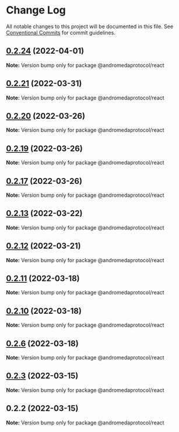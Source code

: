 # Change Log

All notable changes to this project will be documented in this file.
See [Conventional Commits](https://conventionalcommits.org) for commit guidelines.

## [0.2.24](https://github.com/andromedaprotocol/design-system/compare/@andromedaprotocol/react@0.2.21...@andromedaprotocol/react@0.2.24) (2022-04-01)

**Note:** Version bump only for package @andromedaprotocol/react





## [0.2.21](https://github.com/andromedaprotocol/design-system/compare/@andromedaprotocol/react@0.2.20...@andromedaprotocol/react@0.2.21) (2022-03-31)

**Note:** Version bump only for package @andromedaprotocol/react





## [0.2.20](https://github.com/andromedaprotocol/design-system/compare/@andromedaprotocol/react@0.2.19...@andromedaprotocol/react@0.2.20) (2022-03-26)

**Note:** Version bump only for package @andromedaprotocol/react





## [0.2.19](https://github.com/andromedaprotocol/design-system/compare/@andromedaprotocol/react@0.2.17...@andromedaprotocol/react@0.2.19) (2022-03-26)

**Note:** Version bump only for package @andromedaprotocol/react





## [0.2.17](https://github.com/andromedaprotocol/design-system/compare/@andromedaprotocol/react@0.2.13...@andromedaprotocol/react@0.2.17) (2022-03-26)

**Note:** Version bump only for package @andromedaprotocol/react





## [0.2.13](https://github.com/andromedaprotocol/design-system/compare/@andromedaprotocol/react@0.2.12...@andromedaprotocol/react@0.2.13) (2022-03-22)

**Note:** Version bump only for package @andromedaprotocol/react





## [0.2.12](https://github.com/andromedaprotocol/design-system/compare/@andromedaprotocol/react@0.2.11...@andromedaprotocol/react@0.2.12) (2022-03-21)

**Note:** Version bump only for package @andromedaprotocol/react





## [0.2.11](https://github.com/andromedaprotocol/design-system/compare/@andromedaprotocol/react@0.2.10...@andromedaprotocol/react@0.2.11) (2022-03-18)

**Note:** Version bump only for package @andromedaprotocol/react





## [0.2.10](https://github.com/andromedaprotocol/design-system/compare/@andromedaprotocol/react@0.2.6...@andromedaprotocol/react@0.2.10) (2022-03-18)

**Note:** Version bump only for package @andromedaprotocol/react





## [0.2.6](https://github.com/andromedaprotocol/design-system/compare/@andromedaprotocol/react@0.2.3...@andromedaprotocol/react@0.2.6) (2022-03-18)

**Note:** Version bump only for package @andromedaprotocol/react





## [0.2.3](https://github.com/andromedaprotocol/design-system/compare/@andromedaprotocol/react@0.2.2...@andromedaprotocol/react@0.2.3) (2022-03-15)

**Note:** Version bump only for package @andromedaprotocol/react





## 0.2.2 (2022-03-15)

**Note:** Version bump only for package @andromedaprotocol/react
